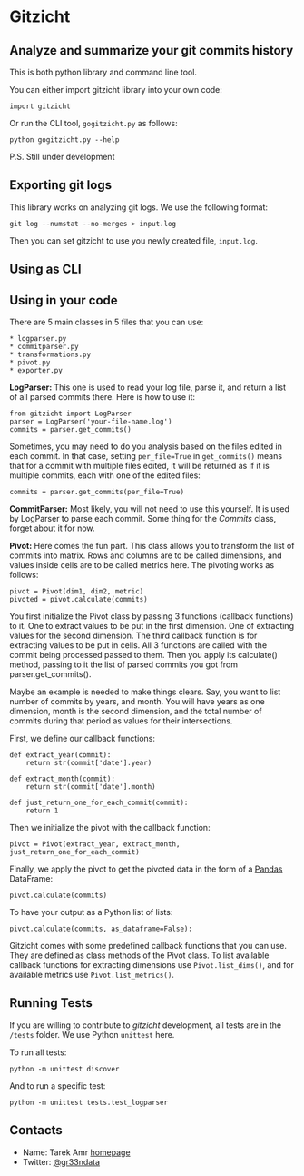 Gitzicht
=========

Analyze and summarize your git commits history
----------------------------------------------

This is both python library and command line tool. 

You can either import gitzicht library into your own code:

    import gitzicht

Or run the CLI tool, `gogitzicht.py` as follows:

    python gogitzicht.py --help


P.S. Still under development

Exporting git logs
-------------------

This library works on analyzing git logs. We use the following format:

    git log --numstat --no-merges > input.log

Then you can set gitzicht to use you newly created file, `input.log`. 

Using as CLI
-------------

Using in your code
-------------------

There are 5 main classes in 5 files that you can use:

    * logparser.py
    * commitparser.py
    * transformations.py
    * pivot.py
    * exporter.py

**LogParser:** This one is used to read your log file, parse it, and return a list of all parsed commits there. Here is how to use it:

    from gitzicht import LogParser
    parser = LogParser('your-file-name.log')
    commits = parser.get_commits()

Sometimes, you may need to do you analysis based on the files edited in each commit. In that case, setting `per_file=True` in `get_commits()` means that for a commit with multiple files edited, it will be returned as if it is multiple commits, each with one of the edited files:

    commits = parser.get_commits(per_file=True)


**CommitParser:** Most likely, you will not need to use this yourself. It is used by LogParser to parse each commit. Some thing for the *Commits* class, forget about it for now.

**Pivot:** Here comes the fun part. This class allows you to transform the list of commits into matrix. Rows and columns are to be called dimensions, and values inside cells are to be called metrics here. The pivoting works as follows:

    pivot = Pivot(dim1, dim2, metric)
    pivoted = pivot.calculate(commits)

You first initialize the Pivot class by passing 3 functions (callback functions) to it. One to extract values to be put in the first dimension. One of extracting values for the second dimension. The third callback function is for extracting values to be put in cells. All 3 functions are called with the commit being processed passed to them. Then you apply its calculate() method, passing to it the list of parsed commits you got from parser.get_commits().  

Maybe an example is needed to make things clears. Say, you want to list number of commits by years, and month. You will have years as one dimension, month is the second dimension, and the total number of commits during that period as values for their intersections. 

First, we define our callback functions:

    def extract_year(commit): 
        return str(commit['date'].year)

    def extract_month(commit): 
        return str(commit['date'].month)

    def just_return_one_for_each_commit(commit):
        return 1

Then we initialize the pivot with the callback function:

    pivot = Pivot(extract_year, extract_month, just_return_one_for_each_commit)

Finally, we apply the pivot to get the pivoted data in the form of a [Pandas](http://pandas.pydata.org/) DataFrame:

    pivot.calculate(commits)

To have your output as a Python list of lists:
    
    pivot.calculate(commits, as_dataframe=False):

Gitzicht comes with some predefined callback functions that you can use. They are defined as class methods of the Pivot class. To list available callback functions for extracting dimensions use `Pivot.list_dims()`, and for available metrics use `Pivot.list_metrics()`.

Running Tests
--------------

If you are willing to contribute to _gitzicht_ development, all tests are in the `/tests` folder. We use Python `unittest` here. 

To run all tests:

    python -m unittest discover

And to run a specific test:

    python -m unittest tests.test_logparser


Contacts
--------
 
+ Name: Tarek Amr [homepage](http://tarekamr.appspot.com/)
+ Twitter: [@gr33ndata](https://twitter.com/gr33ndata)
